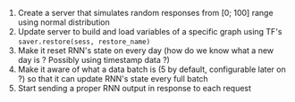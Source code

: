 1. Create a server that simulates random responses from [0; 100] range using normal distribution
2. Update server to build and load variables of a specific graph using TF's `saver.restore(sess, restore_name)`
3. Make it reset RNN's state on every day (how do we know what a new day is ? Possibly using timestamp data ?)
4. Make it aware of what a data batch is (5 by default, configurable later on ?) so that it can update RNN's state every full batch
5. Start sending a proper RNN output in response to each request  